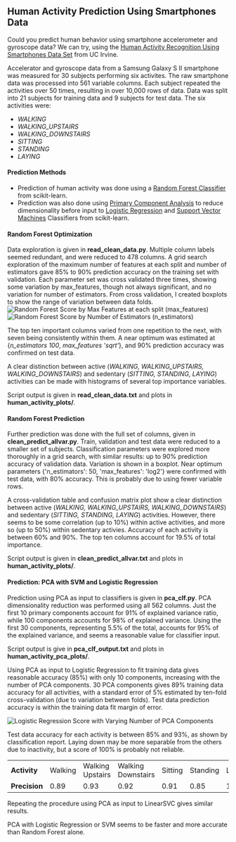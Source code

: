 ## Human Activity Prediction Using Smartphones Data
Could you predict human behavior using smartphone accelerometer and gyroscope data?  We can try, using the [Human Activity Recognition Using Smartphones Data Set](https://archive.ics.uci.edu/ml/datasets/Human+Activity+Recognition+Using+Smartphones) from UC Irvine.  

Accelerator and gyroscope data from a Samsung Galaxy S II smartphone was measured for 30 subjects performing six activites.  The raw smartphone data was processed into 561 variable columns.  Each subject repeated the activities over 50 times, resulting in over 10,000 rows of data.  Data was split into 21 subjects for training data and 9 subjects for test data.  The six activities were:
+ *WALKING*
+ *WALKING_UPSTAIRS*
+ *WALKING_DOWNSTAIRS*
+ *SITTING*
+ *STANDING*
+ *LAYING*

#### Prediction Methods
+ Prediction of human activity was done using a [Random Forest Classifier](http://scikit-learn.org/stable/modules/generated/sklearn.ensemble.RandomForestClassifier.html) from scikit-learn.  
+ Prediction was also done using [Primary Component Analysis](http://scikit-learn.org/stable/modules/decomposition.html#pca) to reduce dimensionality before input to [Logistic Regression](http://scikit-learn.org/stable/modules/generated/sklearn.linear_model.LogisticRegression.html) and [Support Vector Machines](http://scikit-learn.org/stable/modules/svm.html#svm) Classifiers from scikit-learn.

#### Random Forest Optimization
Data exploration is given in __read_clean_data.py__.  Multiple column labels seemed redundant, and were reduced to 478 columns.  A grid search exploration of the maximum number of features at each split and number of estimators gave 85% to 90% prediction accuracy on the training set with validation.  Each parameter set was cross validated three times, showing some variation by max_features, though not always significant, and no variation for number of estimators.  From cross validation, I created boxplots to show the range of variation between data folds.  
<img src="https://github.com/bfetler/human_activity/blob/master/human_activity_plots/gridscore_max_features.png" alt="Random Forest Score by Max Features at each split (max_features)" />
<img src="https://github.com/bfetler/human_activity/blob/master/human_activity_plots/gridscore_n_estimators.png" alt="Random Forest Score by Number of Estimators (n_estimators)" />

The top ten important columns varied from one repetition to the next, with seven being consistently within them.  A near optimum was estimated at {*n_estimators 100*, *max_features 'sqrt'*}, and 90% prediction accuracy was confirmed on test data.  

A clear distinction between active (*WALKING, WALKING_UPSTAIRS, WALKING_DOWNSTAIRS*) and sedentary (*SITTING, STANDING, LAYING*) activities can be made with histograms of several top importance variables.  

Script output is given in __read_clean_data.txt__ and plots in __human_activity_plots/__.

#### Random Forest Prediction
Further prediction was done with the full set of columns, given in __clean_predict_allvar.py__.  Train, validation and test data were reduced to a smaller set of subjects.  Classification parameters were explored more thoroughly in a grid search, with similar results: up to 90% prediction accuracy of validation data.  Variation is shown in a boxplot.  Near optimum parameters {'n_estimators': 50, 'max_features': 'log2'} were confirmed with test data, with 80% accuracy.  This is probably due to using fewer variable rows.

A cross-validation table and confusion matrix plot show a clear distinction between active (*WALKING, WALKING_UPSTAIRS, WALKING_DOWNSTAIRS*) and sedentary (*SITTING, STANDING, LAYING*) activities.  However, there seems to be some correlation (up to 10%) within active activities, and more so (up to 50%) within sedentary activies.  Accuracy of each activity is between 60% and 90%.  The top ten columns account for 19.5% of total importance.  

Script output is given in __clean_predict_allvar.txt__ and plots in __human_activity_plots/__.

#### Prediction: PCA with SVM and Logistic Regression
Prediction using PCA as input to classifiers is given in __pca_clf.py__.   PCA dimensionality reduction was performed using all 562 columns.  Just the first 10 primary components account for 91% of explained variance ratio, while 100 components accounts for 98% of explained variance.  Using the first 30 components, representing 5.5% of the total, accounts for 95% of the explained variance, and seems a reasonable value for classifier input.  

Script output is give in __pca_clf_output.txt__ and plots in __human_activity_pca_plots/__.

Using PCA as input to Logistic Regression to fit training data gives reasonable accuracy (85%) with only 10 components, increasing with the number of PCA components.  30 PCA components gives 89% training data accuracy for all activities, with a standard error of 5% estimated by ten-fold cross-validation (due to variation between folds).  Test data prediction accuracy is within the training data fit margin of error.  

<img src="https://github.com/bfetler/human_activity/blob/master/human_activity_pca_plots/pca_lr.png" alt="Logistic Regression Score with Varying Number of PCA Components" />

Test data accuracy for each activity is between 85% and 93%, as shown by classification report.  Laying down may be more separable from the others due to inactivity, but a score of 100% is probably not reliable.  
<table>
<tr>
  <td><strong>Activity</strong></td>
  <td>Walking</td>
  <td>Walking Upstairs</td>
  <td>Walking Downstairs</td>
  <td>Sitting</td>
  <td>Standing</td>
  <td>Laying</td>
</tr>
<tr>
  <td><strong>Precision</strong></td>
  <td>0.89</td>
  <td>0.93</td>
  <td>0.92</td>
  <td>0.91</td>
  <td>0.85</td>
  <td>1.00</td>
</tr>
</table>

Repeating the procedure using PCA as input to LinearSVC gives similar results.  

PCA with Logistic Regression or SVM seems to be faster and more accurate than Random Forest alone.  
